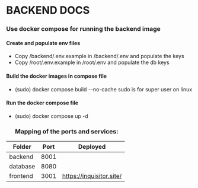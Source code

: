 # BACKEND DOCS
### Use docker compose for running the backend image
#### Create and populate env files
* Copy /backend/.env.example in /backend/.env and populate the keys
* Copy /root/.env.example in /root/.env and populate the db keys
#### Build the docker images in compose file
* (sudo) docker compose build --no-cache        sudo is for super user on linux
#### Run the docker compose file
* (sudo) docker compose up -d

  ### Mapping of the ports and services:
| Folder        | Port |            Deployed           |
|---------------|------|-------------------------------|
|    backend    | 8001 |                               |
|   database    | 8080 |                               |
|   frontend    | 3001 |    https://inquisitor.site/   |

